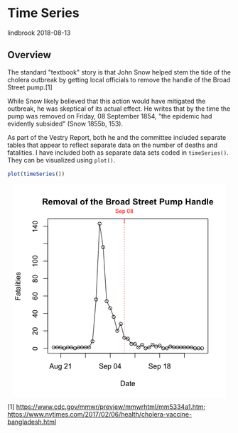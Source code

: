 Time Series
================
lindbrook
2018-08-13

Overview
--------

The standard "textbook" story is that John Snow helped stem the tide of the cholera outbreak by getting local officials to remove the handle of the Broad Street pump.[1]

While Snow likely believed that this action would have mitigated the outbreak, he was skeptical of its actual effect. He writes that by the time the pump was removed on Friday, 08 September 1854, "the epidemic had evidently subsided" (Snow 1855b, 153).

As part of the Vestry Report, both he and the committee included separate tables that appear to reflect separate data on the number of deaths and fatalities. I have included both as separate data sets coded in `timeSeries()`. They can be visualized using `plot()`.

``` r
plot(timeSeries())
```

<img src="time.series_files/figure-markdown_github/unnamed-chunk-2-1.png" style="display: block; margin: auto;" />

[1] <https://www.cdc.gov/mmwr/preview/mmwrhtml/mm5334a1.htm>; <https://www.nytimes.com/2017/02/06/health/cholera-vaccine-bangladesh.html>
